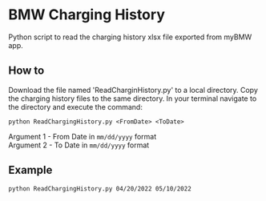 # BMW Charging History
Python script to read the charging history xlsx file exported from myBMW app.

## How to
Download the file named 'ReadCharginHistory.py' to a local directory. Copy the charging history files to the same directory. In your terminal navigate to the directory and execute the command:

`python ReadChargingHistory.py <FromDate> <ToDate>`

Argument 1 - From Date in `mm/dd/yyyy` format <br />
Argument 2 - To Date in `mm/dd/yyyy` format

## Example
`python ReadChargingHistory.py 04/20/2022 05/10/2022`
